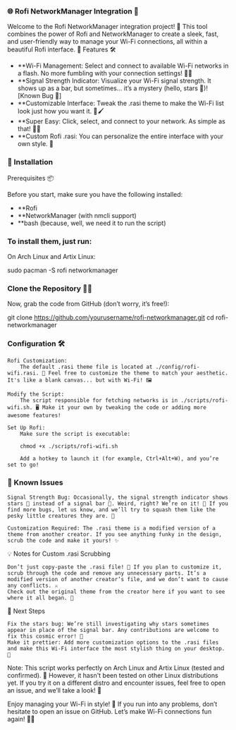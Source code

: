### 🌐 Rofi NetworkManager Integration 📡

Welcome to the Rofi NetworkManager integration project! 🚀 This tool combines the power of Rofi and NetworkManager to create a sleek, fast, and user-friendly way to manage your Wi-Fi connections, all within a beautiful Rofi interface. 🎉
Features 🛠️

- **Wi-Fi Management: Select and connect to available Wi-Fi networks in a flash. No more fumbling with your connection settings! 🔌✨
- **Signal Strength Indicator: Visualize your Wi-Fi signal strength. It shows up as a bar, but sometimes... it’s a mystery (hello, stars 🌟)! [Known Bug 🐛]
- **Customizable Interface: Tweak the .rasi theme to make the Wi-Fi list look just how you want it. 🎨🖌️
- **Super Easy: Click, select, and connect to your network. As simple as that! 🔑💨
- **Custom Rofi .rasi: You can personalize the entire interface with your own style. 💅

### 🚀 Installation
Prerequisites 📦

Before you start, make sure you have the following installed:

- **Rofi 
- **NetworkManager (with nmcli support)
- **bash (because, well, we need it to run the script)

### To install them, just run:
On Arch Linux and Artix Linux:

sudo pacman -S rofi networkmanager

### Clone the Repository 🧑‍💻

Now, grab the code from GitHub (don’t worry, it’s free!):

git clone https://github.com/yourusername/rofi-networkmanager.git
cd rofi-networkmanager

### Configuration 🛠️

    Rofi Customization:
        The default .rasi theme file is located at ./config/rofi-wifi.rasi. 🎨 Feel free to customize the theme to match your aesthetic. It's like a blank canvas... but with Wi-Fi! 🖼️

    Modify the Script:
        The script responsible for fetching networks is in ./scripts/rofi-wifi.sh. 🖥️ Make it your own by tweaking the code or adding more awesome features!

    Set Up Rofi:
        Make sure the script is executable:

        chmod +x ./scripts/rofi-wifi.sh

        Add a hotkey to launch it (for example, Ctrl+Alt+W), and you’re set to go!

### 🐞 Known Issues

    Signal Strength Bug: Occasionally, the signal strength indicator shows stars 🌟 instead of a signal bar 📶. Weird, right? We’re on it! 🔧 If you find more bugs, let us know, and we’ll try to squash them like the pesky little creatures they are. 🐜

    Customization Required: The .rasi theme is a modified version of a theme from another creator. If you see anything funky in the design, scrub the code and make it yours! ✨

💡 Notes for Custom .rasi Scrubbing

    Don’t just copy-paste the .rasi file! 📝 If you plan to customize it, scrub through the code and remove any unnecessary parts. It’s a modified version of another creator’s file, and we don’t want to cause any conflicts. ⚔️
    Check out the original theme from the creator here if you want to see where it all began. 🙌

🎯 Next Steps

    Fix the stars bug: We’re still investigating why stars sometimes appear in place of the signal bar. Any contributions are welcome to fix this cosmic error! 🌌
    Make it prettier: Add more customization options to the .rasi files and make this Wi-Fi interface the most stylish thing on your desktop. 💅

Note: This script works perfectly on Arch Linux and Artix Linux (tested and confirmed). 🎉 However, it hasn't been tested on other Linux distributions yet. If you try it on a different distro and encounter issues, feel free to open an issue, and we’ll take a look! 🚨

Enjoy managing your Wi-Fi in style! 🎉 If you run into any problems, don’t hesitate to open an issue on GitHub. Let’s make Wi-Fi connections fun again! 📶😄

